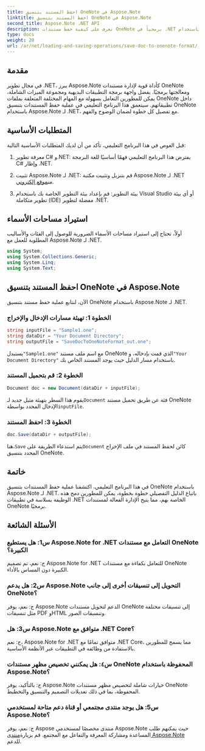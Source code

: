```yaml
---
title: احفظ المستند بتنسيق OneNote في Aspose.Note
linktitle: احفظ المستند بتنسيق OneNote في Aspose.Note
second_title: Aspose.Note .NET API
description: تعرف على كيفية حفظ مستندات OneNote برمجياً في .NET باستخدام Aspose.Note. تم تضمين البرنامج التعليمي خطوة بخطوة مع أمثلة التعليمات البرمجية.
type: docs
weight: 20
url: /ar/net/loading-and-saving-operations/save-doc-to-onenote-format/
---
```

## مقدمة

في مجال تطوير .NET، يبرز Aspose.Note كأداة قوية لإدارة مستندات OneNote ومعالجتها برمجيًا. بفضل واجهة برمجة التطبيقات البديهية ومجموعة الميزات الشاملة، يمكن للمطورين التعامل بسهولة مع المهام المختلفة المتعلقة بملفات OneNote داخل تطبيقاتهم. سيتعمق هذا البرنامج التعليمي في عملية حفظ المستندات بتنسيق OneNote باستخدام Aspose.Note لـ .NET، مع تفصيل كل خطوة لضمان الوضوح والفهم.

## المتطلبات الأساسية

قبل الغوص في هذا البرنامج التعليمي، تأكد من أن لديك المتطلبات الأساسية التالية:

1. معرفة تطوير C# و.NET: يفترض هذا البرنامج التعليمي فهمًا أساسيًا للغة البرمجة C# وإطار .NET.

2.  تثبيت Aspose.Note لـ .NET: قم بتنزيل وتثبيت مكتبة Aspose.Note لـ .NET من[موقع إلكتروني](https://releases.aspose.com/note/net/).

3. بيئة التطوير: قم بإعداد بيئة التطوير الخاصة بك باستخدام Visual Studio أو أي بيئة تطوير متكاملة (IDE) مفضلة لتطوير .NET.

## استيراد مساحات الأسماء

أولاً، تحتاج إلى استيراد مساحات الأسماء الضرورية للوصول إلى الفئات والأساليب المطلوبة للعمل مع Aspose.Note لـ .NET.

```csharp
using System;
using System.Collections.Generic;
using System.Linq;
using System.Text;
```

## احفظ المستند بتنسيق OneNote في Aspose.Note

الآن، لنتابع عملية حفظ مستند بتنسيق OneNote باستخدام Aspose.Note لـ .NET.

### الخطوة 1: تهيئة مسارات الإدخال والإخراج

```csharp
string inputFile = "Sample1.one";
string dataDir = "Your Document Directory";
string outputFile = "SaveDocToOneNoteFormat_out.one";
```

 يستبدل`"Sample1.one"` مع اسم ملف مستند OneNote الذي قمت بإدخاله، و`"Your Document Directory"` باستخدام مسار الدليل حيث يوجد المستند الخاص بك.

### الخطوة 2: قم بتحميل المستند

```csharp
Document doc = new Document(dataDir + inputFile);
```

 يقوم هذا السطر بتهيئة مثيل جديد لـ`Document` فئة عن طريق تحميل مستند OneNote الإدخال المحدد بواسطة`inputFile`.

### الخطوة 3: احفظ المستند

```csharp
doc.Save(dataDir + outputFile);
```

 هنا،`Save` يتم استدعاء الطريقة على`Document` كائن لحفظ المستند في ملف الإخراج المحدد بتنسيق OneNote.

## خاتمة

في هذا البرنامج التعليمي، اكتشفنا عملية حفظ المستندات بتنسيق OneNote باستخدام Aspose.Note لـ .NET. باتباع الدليل التفصيلي خطوة بخطوة، يمكن للمطورين دمج هذه الوظيفة بسلاسة في تطبيقات .NET الخاصة بهم، مما يتيح الإدارة الفعالة لمستندات OneNote برمجيًا.

## الأسئلة الشائعة

### س1: هل يستطيع Aspose.Note for .NET التعامل مع مستندات OneNote الكبيرة؟

ج: نعم، تم تصميم Aspose.Note for .NET للتعامل بكفاءة مع مستندات OneNote الكبيرة دون المساس بالأداء.

### س2: هل يدعم Aspose.Note التحويل إلى تنسيقات أخرى إلى جانب OneNote؟

ج: نعم، يوفر Aspose.Note الدعم لتحويل مستندات OneNote إلى تنسيقات مختلفة مثل تنسيقات PDF وHTML وتنسيقات الصور.

### س3: هل Aspose.Note متوافق مع .NET Core؟

ج: نعم، Aspose.Note for .NET متوافق تمامًا مع .NET Core، مما يسمح للمطورين بالاستفادة من وظائفه في التطبيقات عبر الأنظمة الأساسية.

### س٤: هل يمكنني تخصيص مظهر مستندات OneNote المحفوظة باستخدام Aspose.Note؟

ج: بالتأكيد، يوفر Aspose.Note خيارات شاملة لتخصيص مظهر مستندات OneNote المحفوظة، بما في ذلك تعديلات التصميم والتنسيق والتخطيط.

### س5: هل يوجد منتدى مجتمعي أو قناة دعم متاحة لمستخدمي Aspose.Note؟

 ج: نعم، يوفر Aspose منتدى مخصصًا لمستخدمي Aspose.Note حيث يمكنهم طلب المساعدة ومشاركة المعرفة والتفاعل مع المجتمع. قم بزيارة[منتدى Aspose.Note](https://forum.aspose.com/c/note/28) للدعم.